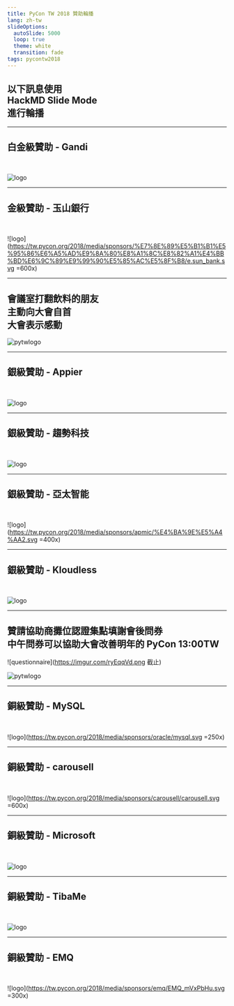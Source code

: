 ```yaml
---
title: PyCon TW 2018 贊助輪播
lang: zh-tw
slideOptions:
  autoSlide: 5000
  loop: true
  theme: white
  transition: fade
tags: pycontw2018
---
```


<style>
.reveal section img {
    border: none;
    box-shadow: none;
}
</style>

## 以下訊息使用<br><i class="fa fa-file-text"></i> HackMD Slide Mode<br>進行輪播
<!-- .slide: data-autoslide="7500" -->
<!-- .slide: data-background="#f7f5fa" -->

---

## 白金級贊助 - Gandi
<br>

![logo](https://tw.pycon.org/2018/media/sponsors/gandi/Gandi.net_Logo.svg)
<!-- .slide: data-background="#f7f5fa" -->

---

## 金級贊助 - 玉山銀行
<br>

![logo](https://tw.pycon.org/2018/media/sponsors/%E7%8E%89%E5%B1%B1%E5%95%86%E6%A5%AD%E9%8A%80%E8%A1%8C%E8%82%A1%E4%BB%BD%E6%9C%89%E9%99%90%E5%85%AC%E5%8F%B8/e.sun_bank.svg =600x)
<!-- .slide: data-background="#f7f5fa" -->

---

## 會議室打翻飲料的朋友<br> 主動向大會自首<br> 大會表示感動
<!-- .slide: data-autoslide="7500" -->
<!-- .slide: data-background="#f7f5fa" -->

![pytwlogo](https://tw.pycon.org/2018/static/pycontw-2018/assets/logo-indigo.svg)

---

## 銀級贊助 - Appier
<br>

![logo](https://tw.pycon.org/2018/media/sponsors/appier/%E9%8A%801_Appier_logo%E7%94%A8%E6%96%BC%E7%99%BD%E5%BA%95_rv5xuFZ.svg)
<!-- .slide: data-background="#f7f5fa" -->


---

## 銀級贊助 - 趨勢科技
<br>

![logo](https://tw.pycon.org/2018/media/sponsors/trend-micro/Trendmicro.svg)
<!-- .slide: data-background="#f7f5fa" -->


---

## 銀級贊助 - 亞太智能
<br>

![logo](https://tw.pycon.org/2018/media/sponsors/apmic/%E4%BA%9E%E5%A4%AA2.svg =400x)
<!-- .slide: data-background="#f7f5fa" -->


---

## 銀級贊助 - Kloudless
<br>

![logo](https://tw.pycon.org/2018/media/sponsors/kloudless/kloudless_logo.svg)
<!-- .slide: data-background="#f7f5fa" -->

---

## 贊請協助商攤位認證集點填謝會後問券<br> 中午問券可以協助大會改善明年的 PyCon 13:00TW<br>
![questionnaire](https://imgur.com/ryEqqVd.png 截止)
<!-- .slide: data-autoslide="7500" -->
<!-- .slide: data-background="#f7f5fa" -->

![pytwlogo](https://tw.pycon.org/2018/static/pycontw-2018/assets/logo-indigo.svg)

---

## 銅級贊助 - MySQL
<br>

![logo](https://tw.pycon.org/2018/media/sponsors/oracle/mysql.svg =250x)
<!-- .slide: data-background="#f7f5fa" -->


---

## 銅級贊助 - carousell
<br>

![logo](https://tw.pycon.org/2018/media/sponsors/carousell/carousell.svg =600x)
<!-- .slide: data-background="#f7f5fa" -->

---

## 銅級贊助 - Microsoft
<br>

![logo](https://tw.pycon.org/2018/media/sponsors/microsoft/Microsoft_AH0u4Xs.svg)
<!-- .slide: data-background="#f7f5fa" -->

---

## 銅級贊助 - TibaMe
<br>

![logo](https://tw.pycon.org/2018/media/sponsors/tibame-%E5%AD%B8%E7%BF%92%E7%B6%B2/TibaMe.svg)
<!-- .slide: data-background="#f7f5fa" -->

---

## 銅級贊助 - EMQ
<br>

![logo](https://tw.pycon.org/2018/media/sponsors/emq/EMQ_mVxPbHu.svg =300x)
<!-- .slide: data-background="#f7f5fa" -->